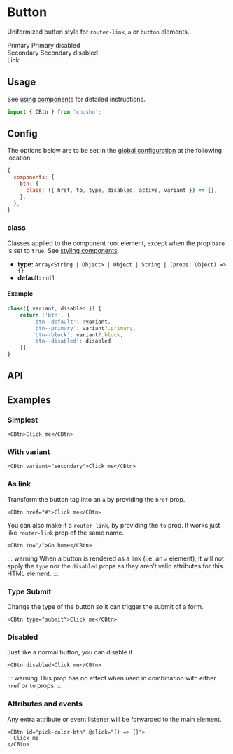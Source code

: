 # Button

Uniformized button style for `router-link`, `a` or `button` elements.

<showcase-root>
    <div class="flex flex-col gap-4">
        <div class="flex flex-wrap gap-x-6 gap-y-2">
            <CBtn>Primary</CBtn>
            <CBtn disabled>Primary disabled</CBtn>
        </div>
        <div class="flex flex-wrap gap-x-6 gap-y-2">
            <CBtn variant="secondary">Secondary</CBtn>
            <CBtn variant="secondary" disabled>Secondary disabled</CBtn>
        </div>
        <div class="flex flex-wrap gap-x-6 gap-y-2">
            <CBtn href="#" variant="link">
            Link
            </CBtn>
        </div>
    </div>
</showcase-root>

## Usage

See [using components](/guide/using-components) for detailed instructions.

```js
import { CBtn } from 'chusho';
```

## Config

The options below are to be set in the [global configuration](/guide/config.html) at the following location:

```js
{
  components: {
    btn: {
      class: ({ href, to, type, disabled, active, variant }) => {},
    },
  },
}
```

### class

Classes applied to the component root element, except when the prop `bare` is set to `true`. See [styling components](/guide/styling-components).

- **type:** `Array<String | Object> | Object | String | (props: Object) => {}`
- **default:** `null`

#### Example

```js
class({ variant, disabled }) {
    return ['btn', {
        'btn--default': !variant,
        'btn--primary': variant?.primary,
        'btn--block': variant?.block,
        'btn--disabled': disabled
    }]
}
```

## API

<Docgen :components="['CBtn']" />

## Examples

### Simplest

```vue-html
<CBtn>Click me</CBtn>
```

### With variant

```vue-html
<CBtn variant="secondary">Click me</CBtn>
```

### As link

Transform the button tag into an `a` by providing the `href` prop.

```vue-html
<CBtn href="#">Click me</CBtn>
```

You can also make it a `router-link`, by providing the `to` prop. It works just like `router-link` prop of the same name.

```vue-html
<CBtn to="/">Go home</CBtn>
```

::: warning
When a button is rendered as a link (i.e. an `a` element), it will not apply the `type` nor the `disabled` props as they aren’t valid attributes for this HTML element.
:::

### Type Submit

Change the type of the button so it can trigger the submit of a form.

```vue-html
<CBtn type="submit">Click me</CBtn>
```

### Disabled

Just like a normal button, you can disable it.

```vue-html
<CBtn disabled>Click me</CBtn>
```

::: warning
This prop has no effect when used in combination with either `href` or `to` props.
:::

### Attributes and events

Any extra attribute or event listener will be forwarded to the main element.

```vue-html
<CBtn id="pick-color-btn" @click="() => {}">
  Click me
</CBtn>
```

